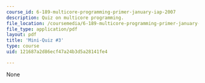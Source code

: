 ```yaml
---
course_id: 6-189-multicore-programming-primer-january-iap-2007
description: Quiz on multicore programming.
file_location: /coursemedia/6-189-multicore-programming-primer-january-iap-2007/121687a2d86ecf47a24b3d5a28141fe4_quiz3.pdf
file_type: application/pdf
layout: pdf
title: 'Mini-Quiz #3'
type: course
uid: 121687a2d86ecf47a24b3d5a28141fe4

---
```

None